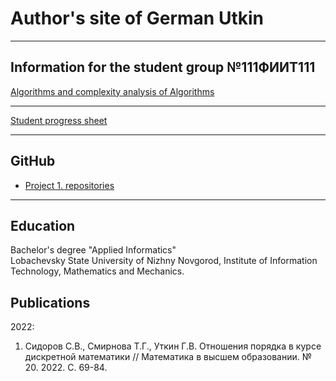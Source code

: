 # Author's site of German Utkin

---

## Information for the student group №111ФИИТ111
<!--
[Hello world](/sample_page)
-->
<!--
<img src="images/dummy_thumbnail.jpg?raw=true"/>
-->

[Algorithms and complexity analysis of Algorithms](/alg_complexity)

---
[Student progress sheet](https://docs.google.com/spreadsheets/d/1c2URTVu8V6kn-86q2IFgGwdn5WvpDIa3x7Az4bzB_AA/edit?usp=sharing)

---

## GitHub

- [Project 1. repositories](https://github.com/)

---

## Education

Bachelor's degree "Applied Informatics"  
Lobachevsky State University of Nizhny Novgorod, 
Institute of Information Technology, Mathematics and Mechanics.

## Publications

2022:

1. Сидоров С.В., Смирнова Т.Г., Уткин Г.В. Отношения порядка в курсе дискретной математики // Математика в высшем образовании. № 20. 2022. С. 69-84.

<!-- Remove above link if you don't want to attibute -->
